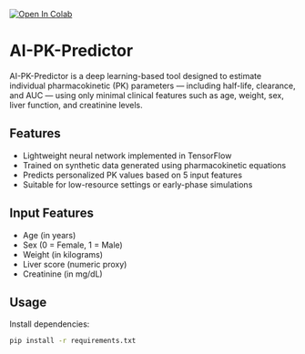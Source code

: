 [![Open In Colab](https://colab.research.google.com/assets/colab-badge.svg)](https://colab.research.google.com/github/jatin35385/ai-pk-predictor/blob/main/AI_PK_Predictor.ipynb)
# AI-PK-Predictor

AI-PK-Predictor is a deep learning-based tool designed to estimate individual pharmacokinetic (PK) parameters — including half-life, clearance, and AUC — using only minimal clinical features such as age, weight, sex, liver function, and creatinine levels.

## Features

- Lightweight neural network implemented in TensorFlow
- Trained on synthetic data generated using pharmacokinetic equations
- Predicts personalized PK values based on 5 input features
- Suitable for low-resource settings or early-phase simulations

## Input Features

- Age (in years)
- Sex (0 = Female, 1 = Male)
- Weight (in kilograms)
- Liver score (numeric proxy)
- Creatinine (in mg/dL)

## Usage

Install dependencies:

```bash
pip install -r requirements.txt
